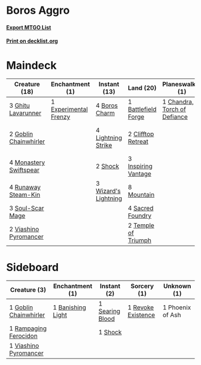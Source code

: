 # Boros Aggro

#### [Export MTGO List](../collection/Boros%20Aggro/Boros%20Aggro.txt)
#### [Print on decklist.org](http://decklist.org/?deckmain=1%09Battlefield%20Forge%0A4%09Boros%20Charm%0A1%09Chandra,%20Torch%20of%20Defiance%0A2%09Clifftop%20Retreat%0A1%09Experimental%20Frenzy%0A3%09Ghitu%20Lavarunner%0A2%09Goblin%20Chainwhirler%0A3%09Inspiring%20Vantage%0A4%09Light%20Up%20the%20Stage%0A4%09Lightning%20Strike%0A4%09Monastery%20Swiftspear%0A8%09Mountain%0A1%09Phoenix%20of%20Ash%0A4%09Runaway%20Steam-Kin%0A4%09Sacred%20Foundry%0A2%09Shock%0A2%09Skewer%20the%20Critics%0A3%09Soul-Scar%20Mage%0A2%09Temple%20of%20Triumph%0A2%09Viashino%20Pyromancer%0A3%09Wizard's%20Lightning&deckside=1%09Banishing%20Light%0A1%09Goblin%20Chainwhirler%0A1%09Phoenix%20of%20Ash%0A1%09Rampaging%20Ferocidon%0A1%09Revoke%20Existence%0A1%09Searing%20Blood%0A1%09Shock%0A1%09Viashino%20Pyromancer)
# Maindeck

|                                          Creature (18)                                          |                                        Enchantment (1)                                         |                                         Instant (13)                                          |                                          Land (20)                                           |                                           Planeswalker (1)                                            |                                          Sorcery (6)                                          |  Unknown (1)   |
|-------------------------------------------------------------------------------------------------|------------------------------------------------------------------------------------------------|-----------------------------------------------------------------------------------------------|----------------------------------------------------------------------------------------------|-------------------------------------------------------------------------------------------------------|-----------------------------------------------------------------------------------------------|----------------|
|3 [Ghitu Lavarunner](http://gatherer.wizards.com/Pages/Card/Details.aspx?multiverseid=443015)    |1 [Experimental Frenzy](http://gatherer.wizards.com/Pages/Card/Details.aspx?multiverseid=452849)|4 [Boros Charm](http://gatherer.wizards.com/Pages/Card/Details.aspx?multiverseid=442188)       |1 [Battlefield Forge](http://gatherer.wizards.com/Pages/Card/Details.aspx?multiverseid=129479)|1 [Chandra, Torch of Defiance](http://gatherer.wizards.com/Pages/Card/Details.aspx?multiverseid=417683)|4 [Light Up the Stage](http://gatherer.wizards.com/Pages/Card/Details.aspx?multiverseid=457251)|1 Phoenix of Ash|
|2 [Goblin Chainwhirler](http://gatherer.wizards.com/Pages/Card/Details.aspx?multiverseid=443017) |                                                                                                |4 [Lightning Strike](http://gatherer.wizards.com/Pages/Card/Details.aspx?multiverseid=383299)  |2 [Clifftop Retreat](http://gatherer.wizards.com/Pages/Card/Details.aspx?multiverseid=443127) |                                                                                                       |2 [Skewer the Critics](http://gatherer.wizards.com/Pages/Card/Details.aspx?multiverseid=457259)|                |
|4 [Monastery Swiftspear](http://gatherer.wizards.com/Pages/Card/Details.aspx?multiverseid=438706)|                                                                                                |2 [Shock](http://gatherer.wizards.com/Pages/Card/Details.aspx?multiverseid=129732)             |3 [Inspiring Vantage](http://gatherer.wizards.com/Pages/Card/Details.aspx?multiverseid=417819)|                                                                                                       |                                                                                               |                |
|4 [Runaway Steam-Kin](http://gatherer.wizards.com/Pages/Card/Details.aspx?multiverseid=452865)   |                                                                                                |3 [Wizard's Lightning](http://gatherer.wizards.com/Pages/Card/Details.aspx?multiverseid=443040)|8 [Mountain](http://gatherer.wizards.com/Pages/Card/Details.aspx?multiverseid=439859)         |                                                                                                       |                                                                                               |                |
|3 [Soul-Scar Mage](http://gatherer.wizards.com/Pages/Card/Details.aspx?multiverseid=426850)      |                                                                                                |                                                                                               |4 [Sacred Foundry](http://gatherer.wizards.com/Pages/Card/Details.aspx?multiverseid=405106)   |                                                                                                       |                                                                                               |                |
|2 [Viashino Pyromancer](http://gatherer.wizards.com/Pages/Card/Details.aspx?multiverseid=447302) |                                                                                                |                                                                                               |2 [Temple of Triumph](http://gatherer.wizards.com/Pages/Card/Details.aspx?multiverseid=373560)|                                                                                                       |                                                                                               |                |


# Sideboard

|                                          Creature (3)                                          |                                      Enchantment (1)                                       |                                       Instant (2)                                        |                                         Sorcery (1)                                         |  Unknown (1)   |
|------------------------------------------------------------------------------------------------|--------------------------------------------------------------------------------------------|------------------------------------------------------------------------------------------|---------------------------------------------------------------------------------------------|----------------|
|1 [Goblin Chainwhirler](http://gatherer.wizards.com/Pages/Card/Details.aspx?multiverseid=443017)|1 [Banishing Light](http://gatherer.wizards.com/Pages/Card/Details.aspx?multiverseid=405135)|1 [Searing Blood](http://gatherer.wizards.com/Pages/Card/Details.aspx?multiverseid=378483)|1 [Revoke Existence](http://gatherer.wizards.com/Pages/Card/Details.aspx?multiverseid=378397)|1 Phoenix of Ash|
|1 [Rampaging Ferocidon](http://gatherer.wizards.com/Pages/Card/Details.aspx?multiverseid=435308)|                                                                                            |1 [Shock](http://gatherer.wizards.com/Pages/Card/Details.aspx?multiverseid=129732)        |                                                                                             |                |
|1 [Viashino Pyromancer](http://gatherer.wizards.com/Pages/Card/Details.aspx?multiverseid=447302)|                                                                                            |                                                                                          |                                                                                             |                |

